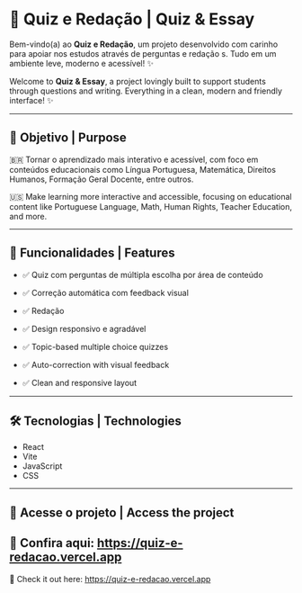 # 🌟 Quiz e Redação | Quiz & Essay

Bem-vindo(a) ao **Quiz e Redação**, um projeto desenvolvido com carinho para apoiar nos estudos através de perguntas e redação s. Tudo em um ambiente leve, moderno e acessível! ✨

Welcome to **Quiz & Essay**, a project lovingly built to support students through questions and writing. Everything in a clean, modern and friendly interface! ✨

---

## 🎯 Objetivo | Purpose

🇧🇷 Tornar o aprendizado mais interativo e acessível, com foco em conteúdos educacionais como Língua Portuguesa, Matemática, Direitos Humanos, Formação Geral Docente, entre outros.  

🇺🇸 Make learning more interactive and accessible, focusing on educational content like Portuguese Language, Math, Human Rights, Teacher Education, and more.

---

## 🧠 Funcionalidades | Features

- ✅ Quiz com perguntas de múltipla escolha por área de conteúdo  
- ✅ Correção automática com feedback visual  
- ✅ Redação  
- ✅ Design responsivo e agradável

- ✅ Topic-based multiple choice quizzes  
- ✅ Auto-correction with visual feedback  
- ✅ Clean and responsive layout

---

## 🛠️ Tecnologias | Technologies

- React  
- Vite  
- JavaScript  
- CSS  

---

## 📌 Acesse o projeto | Access the project

🔗 Confira aqui: https://quiz-e-redacao.vercel.app
---
🔗 Check it out here: https://quiz-e-redacao.vercel.app

